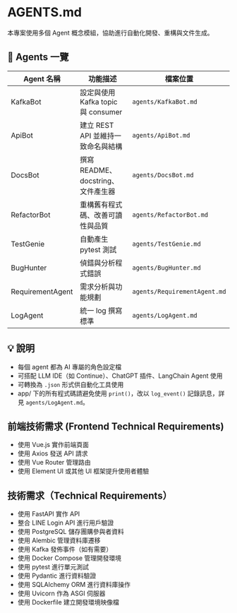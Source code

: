 # AGENTS.md

本專案使用多個 Agent 概念模組，協助進行自動化開發、重構與文件生成。

## 🧠 Agents 一覽

| Agent 名稱       | 功能描述                           | 檔案位置                     |
| ---------------- | ---------------------------------- | ---------------------------- |
| KafkaBot         | 設定與使用 Kafka topic 與 consumer | `agents/KafkaBot.md`         |
| ApiBot           | 建立 REST API 並維持一致命名與結構 | `agents/ApiBot.md`           |
| DocsBot          | 撰寫 README、docstring、文件產生器 | `agents/DocsBot.md`          |
| RefactorBot      | 重構舊有程式碼、改善可讀性與品質   | `agents/RefactorBot.md`      |
| TestGenie        | 自動產生 pytest 測試               | `agents/TestGenie.md`        |
| BugHunter        | 偵錯與分析程式錯誤                 | `agents/BugHunter.md`        |
| RequirementAgent | 需求分析與功能規劃                 | `agents/RequirementAgent.md` |
| LogAgent         | 統一 log 撰寫標準                  | `agents/LogAgent.md`         |

## 💡 說明

- 每個 agent 都為 AI 專屬的角色設定檔
- 可搭配 LLM IDE（如 Continue）、ChatGPT 插件、LangChain Agent 使用
- 可轉換為 `.json` 形式供自動化工具使用
- app/ 下的所有程式碼請避免使用 `print()`，改以 `log_event()` 記錄訊息，詳見 `agents/LogAgent.md`。

## 前端技術需求 (Frontend Technical Requirements)

- 使用 Vue.js 實作前端頁面
- 使用 Axios 發送 API 請求
- 使用 Vue Router 管理路由
- 使用 Element UI 或其他 UI 框架提升使用者體驗

## 技術需求（Technical Requirements）

- 使用 FastAPI 實作 API
- 整合 LINE Login API 進行用戶驗證
- 使用 PostgreSQL 儲存團購參與者資料
- 使用 Alembic 管理資料庫遷移
- 使用 Kafka 發佈事件（如有需要）
- 使用 Docker Compose 管理開發環境
- 使用 pytest 進行單元測試
- 使用 Pydantic 進行資料驗證
- 使用 SQLAlchemy ORM 進行資料庫操作
- 使用 Uvicorn 作為 ASGI 伺服器
- 使用 Dockerfile 建立開發環境映像檔
